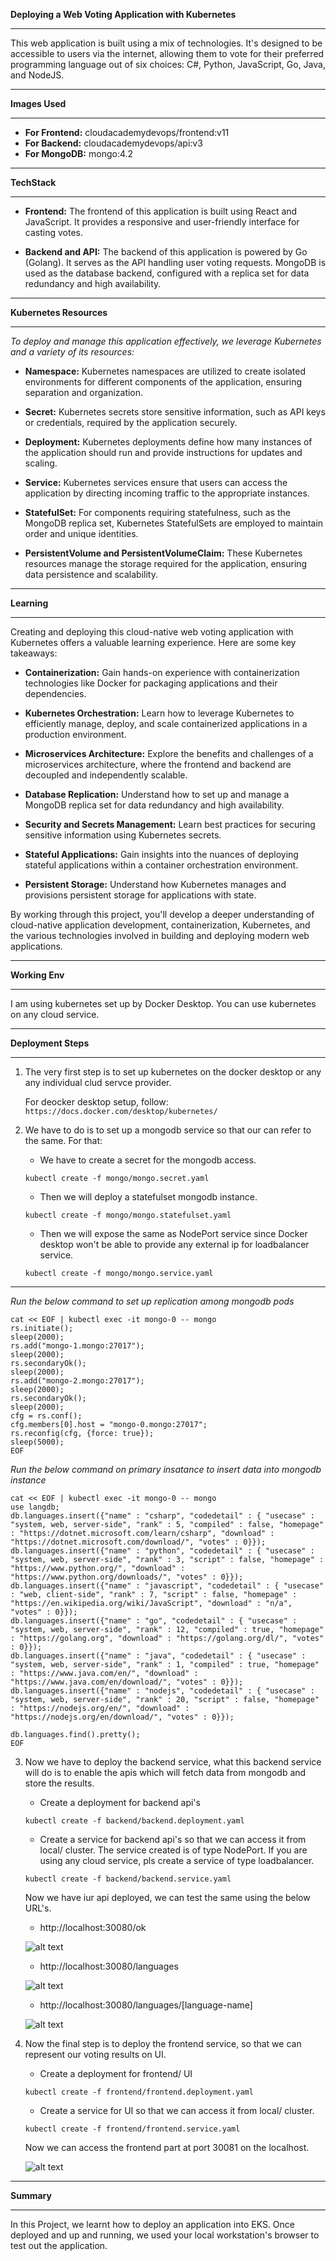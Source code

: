 **Deploying a Web Voting Application with Kubernetes**

----

This web application is built using a mix of technologies. It's designed to be accessible to users via the internet, allowing them to vote for their preferred programming language out of six choices: C#, Python, JavaScript, Go, Java, and NodeJS.

----

**Images Used**

----

- **For Frontend:** cloudacademydevops/frontend:v11
- **For Backend:** cloudacademydevops/api:v3
- **For MongoDB:** mongo:4.2

----

**TechStack**

----

- **Frontend:** The frontend of this application is built using React and JavaScript. It provides a responsive and user-friendly interface for casting votes.

- **Backend and API:** The backend of this application is powered by Go (Golang). It serves as the API handling user voting requests. MongoDB is used as the database backend, configured with a replica set for data redundancy and high availability.

----

**Kubernetes Resources**

----

*To deploy and manage this application effectively, we leverage Kubernetes and a variety of its resources:*

- **Namespace:** Kubernetes namespaces are utilized to create isolated environments for different components of the application, ensuring separation and organization.

- **Secret:** Kubernetes secrets store sensitive information, such as API keys or credentials, required by the application securely.

- **Deployment:** Kubernetes deployments define how many instances of the application should run and provide instructions for updates and scaling.

- **Service:** Kubernetes services ensure that users can access the application by directing incoming traffic to the appropriate instances.

- **StatefulSet:** For components requiring statefulness, such as the MongoDB replica set, Kubernetes StatefulSets are employed to maintain order and unique identities.

- **PersistentVolume and PersistentVolumeClaim:** These Kubernetes resources manage the storage required for the application, ensuring data persistence and scalability.

----

**Learning**

----

Creating and deploying this cloud-native web voting application with Kubernetes offers a valuable learning experience. Here are some key takeaways:

- **Containerization:** Gain hands-on experience with containerization technologies like Docker for packaging applications and their dependencies.

- **Kubernetes Orchestration:** Learn how to leverage Kubernetes to efficiently manage, deploy, and scale containerized applications in a production environment.

- **Microservices Architecture:** Explore the benefits and challenges of a microservices architecture, where the frontend and backend are decoupled and independently scalable.

- **Database Replication:** Understand how to set up and manage a MongoDB replica set for data redundancy and high availability.

- **Security and Secrets Management:** Learn best practices for securing sensitive information using Kubernetes secrets.

- **Stateful Applications:** Gain insights into the nuances of deploying stateful applications within a container orchestration environment.

- **Persistent Storage:** Understand how Kubernetes manages and provisions persistent storage for applications with state.

By working through this project, you'll develop a deeper understanding of cloud-native application development, containerization, Kubernetes, and the various technologies involved in building and deploying modern web applications.

----

**Working Env**

----

I am using kubernetes set up by Docker Desktop. You can use kubernetes on any cloud service.

----

**Deployment Steps**

----

1) The very first step is to set up kubernetes on the docker desktop or any any individual clud servce provider.

     For deocker desktop setup, follow: `https://docs.docker.com/desktop/kubernetes/`

2) We have to do is to set up a mongodb service so that our can refer to the same. For that:
   - We have to create a secret for the mongodb access.

   `kubectl create -f mongo/mongo.secret.yaml`


   - Then we will deploy a statefulset mongodb instance.

   `kubectl create -f mongo/mongo.statefulset.yaml`


   - Then we will expose the same as NodePort service since Docker desktop won't be able to provide any external ip for loadbalancer service.

    `kubectl create -f mongo/mongo.service.yaml`

----

*Run the below command to set up replication among mongodb pods*

```
cat << EOF | kubectl exec -it mongo-0 -- mongo
rs.initiate();
sleep(2000);
rs.add("mongo-1.mongo:27017");
sleep(2000);
rs.secondaryOk();
sleep(2000);
rs.add("mongo-2.mongo:27017");
sleep(2000);
rs.secondaryOk();
sleep(2000);
cfg = rs.conf();
cfg.members[0].host = "mongo-0.mongo:27017";
rs.reconfig(cfg, {force: true});
sleep(5000);
EOF
```

*Run the below command on primary insatance to insert data into mongodb instance*

```
cat << EOF | kubectl exec -it mongo-0 -- mongo
use langdb;
db.languages.insert({"name" : "csharp", "codedetail" : { "usecase" : "system, web, server-side", "rank" : 5, "compiled" : false, "homepage" : "https://dotnet.microsoft.com/learn/csharp", "download" : "https://dotnet.microsoft.com/download/", "votes" : 0}});
db.languages.insert({"name" : "python", "codedetail" : { "usecase" : "system, web, server-side", "rank" : 3, "script" : false, "homepage" : "https://www.python.org/", "download" : "https://www.python.org/downloads/", "votes" : 0}});
db.languages.insert({"name" : "javascript", "codedetail" : { "usecase" : "web, client-side", "rank" : 7, "script" : false, "homepage" : "https://en.wikipedia.org/wiki/JavaScript", "download" : "n/a", "votes" : 0}});
db.languages.insert({"name" : "go", "codedetail" : { "usecase" : "system, web, server-side", "rank" : 12, "compiled" : true, "homepage" : "https://golang.org", "download" : "https://golang.org/dl/", "votes" : 0}});
db.languages.insert({"name" : "java", "codedetail" : { "usecase" : "system, web, server-side", "rank" : 1, "compiled" : true, "homepage" : "https://www.java.com/en/", "download" : "https://www.java.com/en/download/", "votes" : 0}});
db.languages.insert({"name" : "nodejs", "codedetail" : { "usecase" : "system, web, server-side", "rank" : 20, "script" : false, "homepage" : "https://nodejs.org/en/", "download" : "https://nodejs.org/en/download/", "votes" : 0}});

db.languages.find().pretty();
EOF
```



3) Now we have to deploy the backend service, what this backend service will do is to enable the apis which will fetch data from mongodb and store the results.

    - Create a deployment for backend api's

    `kubectl create -f backend/backend.deployment.yaml`

    - Create a service for backend api's so that we can access it from local/ cluster. The service created is of type NodePort. If you are using any cloud service, pls create a service of type loadbalancer.

    `kubectl create -f backend/backend.service.yaml`



    Now we have iur api deployed, we can test the same using the below URL's.

    - http://localhost:30080/ok

    ![alt text](image-4.png)

    - http://localhost:30080/languages

    ![alt text](image-2.png)

    - http://localhost:30080/languages/[language-name]

    ![alt text](image-3.png)


4) Now the final step is to deploy the frontend service, so that we can represent our voting results on UI.

    - Create a deployment for frontend/ UI

    `kubectl create -f frontend/frontend.deployment.yaml`

    - Create a service for UI so that we can access it from local/ cluster.

    `kubectl create -f frontend/frontend.service.yaml`

    Now we can access the frontend part at port 30081 on the localhost.

    ![alt text](image.png)

----

**Summary**

----

In this Project, we learnt how to deploy an application into EKS. Once deployed and up and running, we used your local workstation's browser to test out the application.